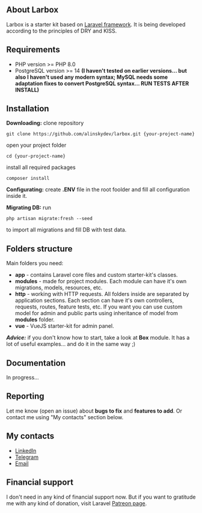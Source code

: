 ## About Larbox

Larbox is a starter kit based on [Laravel framework](https://laravel.com). It is being developed according to the principles of DRY and KISS.

## Requirements

-   PHP version >= PHP 8.0
-   PostgreSQL version >= 14 **(I haven't tested on earlier versions... but also I haven't used any modern syntax; MySQL needs some adaptation fixes to convert PostgreSQL syntax... RUN TESTS AFTER INSTALL)**

## Installation

**Downloading:** clone repository

```
git clone https://github.com/alinskydev/larbox.git {your-project-name}
```

open your project folder

```
cd {your-project-name}
```

install all required packages

```
composer install
```

**Configurating:** create **.ENV** file in the root foolder and fill all configuration inside it.

**Migrating DB:** run

```
php artisan migrate:fresh --seed
```

to import all migrations and fill DB with test data.

## Folders structure

Main folders you need:

-   **app** - contains Laravel core files and custom starter-kit's classes.
-   **modules** - made for project modules. Each module can have it's own migrations, models, resources, etc.
-   **http** - working with HTTP requests. All folders inside are separated by application sections. Each section can have it's own controllers, requests, routes, feature tests, etc. If you want you can use custom model for admin and public parts using inheritance of model from **modules** folder.
-   **vue** - VueJS starter-kit for admin panel.

**_Advice:_** if you don't know how to start, take a look at **Box** module. It has a lot of useful examples... and do it in the same way ;)

## Documentation

In progress...

## Reporting

Let me know (open an issue) about **bugs to fix** and **features to add**. Or contact me using "My contacts" section below.

## My contacts

-   [LinkedIn](https://www.linkedin.com/in/dmitry-alinsky)
-   [Telegram](https://t.me/alinsky)
-   [Email](mailto:alinsky.dmitry@gmail.com)

## Financial support

I don't need in any kind of financial support now. But if you want to gratitude me with any kind of donation, visit Laravel [Patreon page](https://patreon.com/taylorotwell).
